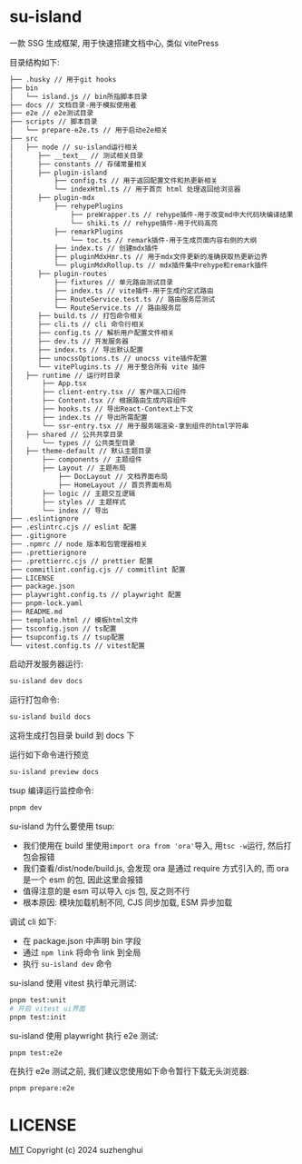 # su-island

一款 SSG 生成框架, 用于快速搭建文档中心, 类似 vitePress

目录结构如下:

```bash
├── .husky // 用于git hooks
├── bin
│   └── island.js // bin所指脚本目录
├── docs // 文档目录-用于模拟使用者
├── e2e // e2e测试目录
├── scripts // 脚本目录
│   └── prepare-e2e.ts // 用于启动e2e相关
├── src
│   ├── node // su-island运行相关
│      ├── __text__ // 测试相关目录
│      ├── constants // 存储常量相关
│      ├── plugin-island
│          ├── config.ts // 用于返回配置文件和热更新相关
│          └── indexHtml.ts // 用于首页 html 处理返回给浏览器
│      ├── plugin-mdx
│          ├── rehypePlugins
│              ├── preWrapper.ts // rehype插件-用于改变md中大代码块编译结果
│              └── shiki.ts // rehype插件-用于代码高亮
│          ├── remarkPlugins
│              └── toc.ts // remark插件-用于生成页面内容右侧的大纲
│          ├── index.ts // 创建mdx插件
│          ├── pluginMdxHmr.ts // 用于mdx文件更新的准确获取热更新边界
│          └── pluginMdxRollup.ts // mdx插件集中rehype和remark插件
│      ├── plugin-routes
│          ├── fixtures // 单元路由测试目录
│          ├── index.ts // vite插件-用于生成约定式路由
│          ├── RouteService.test.ts // 路由服务层测试
│          └── RouteService.ts // 路由服务层
│      ├── build.ts // 打包命令相关
│      ├── cli.ts // cli 命令行相关
│      ├── config.ts // 解析用户配置文件相关
│      ├── dev.ts // 开发服务器
│      ├── index.ts // 导出默认配置
│      ├── unocssOptions.ts // unocss vite插件配置
│      └── vitePlugins.ts // 用于整合所有 vite 插件
│   ├── runtime // 运行时目录
│       ├── App.tsx
│       ├── client-entry.tsx // 客户端入口组件
│       ├── Content.tsx // 根据路由生成内容组件
│       ├── hooks.ts // 导出React-Context上下文
│       ├── index.ts // 导出所需配置
│       └── ssr-entry.tsx // 用于服务端渲染-拿到组件的html字符串
│   ├── shared // 公共共享目录
│       └── types // 公共类型目录
│   ├── theme-default // 默认主题目录
│       ├── components // 主题组件
│       ├── Layout // 主题布局
│           ├── DocLayout // 文档界面布局
│           ├── HomeLayout // 首页界面布局
│       ├── logic // 主题交互逻辑
│       ├── styles // 主题样式
│       └── index // 导出
├── .eslintignore
├── .eslintrc.cjs // eslint 配置
├── .gitignore
├── .npmrc // node 版本和包管理器相关
├── .prettierignore
├── .prettierrc.cjs // prettier 配置
├── commitlint.config.cjs // commitlint 配置
├── LICENSE
├── package.json
├── playwright.config.ts // playwright 配置
├── pnpm-lock.yaml
├── README.md
├── template.html // 模板html文件
├── tsconfig.json // ts配置
├── tsupconfig.ts // tsup配置
└── vitest.config.ts // vitest配置
```

启动开发服务器运行:

```bash
su-island dev docs
```

运行打包命令:

```bash
su-island build docs
```

这将生成打包目录 build 到 docs 下

运行如下命令进行预览

```bash
su-island preview docs
```

tsup 编译运行监控命令:

```bash
pnpm dev
```

su-island 为什么要使用 tsup:

- 我们使用在 build 里使用`import ora from 'ora'`导入, 用`tsc -w`运行, 然后打包会报错
- 我们查看/dist/node/build.js, 会发现 ora 是通过 require 方式引入的, 而 ora 是一个 esm 的包, 因此这里会报错
- 值得注意的是 esm 可以导入 cjs 包, 反之则不行
- 根本原因: 模块加载机制不同, CJS 同步加载, ESM 异步加载

调试 cli 如下:

- 在 package.json 中声明 bin 字段
- 通过 `npm link` 将命令 link 到全局
- 执行 `su-island dev` 命令

su-island 使用 vitest 执行单元测试:

```bash
pnpm test:unit
# 开启 vitest ui界面
pnpm test:init
```

su-island 使用 playwright 执行 e2e 测试:

```bash
pnpm test:e2e
```

在执行 e2e 测试之前, 我们建议您使用如下命令暂行下载无头浏览器:

```bash
pnpm prepare:e2e
```

# LICENSE

[MIT](https://github.com/zhenghui-su/su-island/blob/master/LICENSE)
Copyright (c) 2024 suzhenghui
